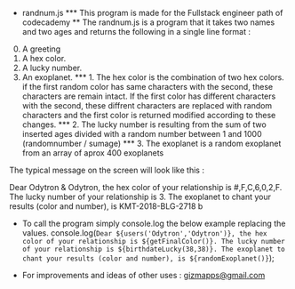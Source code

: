 * randnum.js
*** This program is made for the Fullstack engineer path of codecademy
** The randnum.js  is a program that it takes two names and two ages and returns the following in a single line format :
0. A greeting 
1. A hex color.
2. A lucky number.
3. An exoplanet.
*** 1. The hex color is the combination of two hex colors. if the first random color has same characters with the second, these characters are remain intact. If the first color has different characters with the second, these diffrent characters are replaced with random characters and the first color is returned modified according to these changes.
*** 2. The lucky number is resulting from the sum of two inserted ages divided with a random number between 1 and 1000  (randomnumber / sumage)
*** 3. The exoplanet is a random exoplanet from an array of aprox 400 exoplanets

The typical message on the screen will look like this : 

Dear Odytron & Odytron, the hex color of your relationship is #,F,C,6,0,2,F. The lucky number of your relationship is 3. The exoplanet to chant your results (color and number), is KMT-2018-BLG-2718 b
* To call the program simply console.log the below example replacing the values.
console.log(`Dear ${users('Odytron','Odytron')}, the hex color of your relationship is ${getFinalColor()}. The lucky number of your relationship is ${birthdateLucky(38,38)}. The exoplanet to chant your results (color and number), is ${randomExoplanet()}`);

* For improvements and ideas of other uses :
   gizmapps@gmail.com

